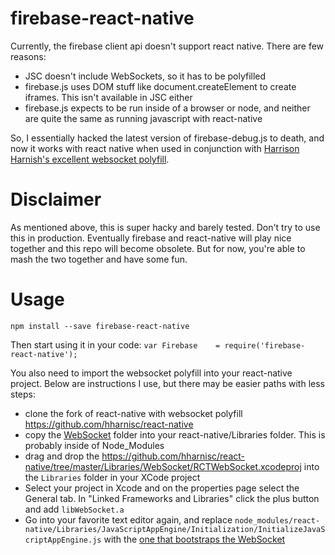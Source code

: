 # firebase-react-native

Currently, the firebase client api doesn't support react native.  There are few reasons:

- JSC doesn't include WebSockets, so it has to be polyfilled
- firebase.js uses DOM stuff like document.createElement to create iframes. This isn't available in JSC either
- firebase.js expects to be run inside of a browser or node, and neither are quite the same as running javascript with react-native

So, I essentially hacked the latest version of firebase-debug.js to death, and now it works with react native when used in conjunction with [Harrison Harnish's excellent websocket polyfill](https://github.com/hharnisc/react-native).  
# Disclaimer
As mentioned above, this is super hacky and barely tested.  Don't try to use this in production.  Eventually firebase and react-native will play nice together and this repo will become obsolete.  But for now, you're able to mash the two together and have some fun.


# Usage

`npm install --save firebase-react-native`

Then start using it in your code:
`var Firebase    = require('firebase-react-native');`

You also need to import the websocket polyfill into your react-native project.  Below are instructions I use, but there may be easier paths with less steps:

- clone the fork of react-native with websocket polyfill https://github.com/hharnisc/react-native
- copy the [WebSocket](https://github.com/hharnisc/react-native/tree/master/Libraries/WebSocket) folder into your react-native/Libraries folder.  This is probably inside of Node_Modules
- drag and drop the https://github.com/hharnisc/react-native/tree/master/Libraries/WebSocket/RCTWebSocket.xcodeproj into the `Libraries` folder in your XCode project
- Select your project in Xcode and on the properties page select the General tab.  In "Linked Frameworks and Libraries" click the plus button and add `libWebSocket.a`
- Go into your favorite text editor again, and replace `node_modules/react-native/Libraries/JavaScriptAppEngine/Initialization/InitializeJavaScriptAppEngine.js` with the [one that bootstraps the WebSocket](https://github.com/hharnisc/react-native/blob/master/Libraries/JavaScriptAppEngine/Initialization/InitializeJavaScriptAppEngine.js)

